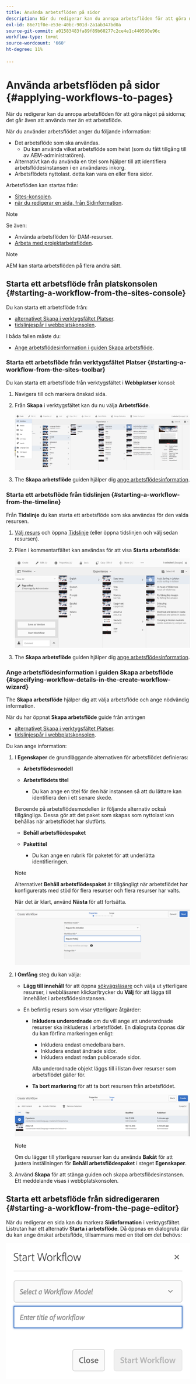 ```yaml
---
title: Använda arbetsflöden på sidor
description: När du redigerar kan du anropa arbetsflöden för att göra något på sidorna; det går även att använda mer än ett arbetsflöde.
exl-id: 86e71f0e-e53e-40bc-901d-2a1ab347bd0a
source-git-commit: a01583483fa89f89b60277c2ce4e1c440590e96c
workflow-type: tm+mt
source-wordcount: '660'
ht-degree: 11%

---
```


# Använda arbetsflöden på sidor {#applying-workflows-to-pages}

När du redigerar kan du anropa arbetsflöden för att göra något på sidorna; det går även att använda mer än ett arbetsflöde.

När du använder arbetsflödet anger du följande information:

* Det arbetsflöde som ska användas.
   * Du kan använda vilket arbetsflöde som helst (som du fått tillgång till av AEM-administratören).
* Alternativt kan du använda en titel som hjälper till att identifiera arbetsflödesinstansen i en användares inkorg.
* Arbetsflödets nyttolast. detta kan vara en eller flera sidor.

Arbetsflöden kan startas från:

* [Sites-konsolen](#starting-a-workflow-from-the-sites-console).
* [när du redigerar en sida, från Sidinformation](#starting-a-workflow-from-the-page-editor).

>[!NOTE]
>
>Se även:
>
>* Använda arbetsflöden för DAM-resurser.
>* [Arbeta med projektarbetsflöden](/help/sites-cloud/authoring/projects/workflows.md).

<!-- 
>* [How to apply workflows to DAM assets](/help/assets/assets-workflow.md).
>* [Working with Project Workflows](/help/sites-cloud/authoring/projects/workflows.md).
-->

>[!NOTE]
>
>AEM kan starta arbetsflöden på flera andra sätt.

<!-- 
>AEM administrators can [start workflows using several other methods](/help/sites-administering/workflows-starting.md).
-->

## Starta ett arbetsflöde från platskonsolen {#starting-a-workflow-from-the-sites-console}

Du kan starta ett arbetsflöde från:

* [alternativet Skapa i verktygsfältet Platser](#starting-a-workflow-from-the-sites-toolbar).
* [tidslinjespår i webbplatskonsolen](#starting-a-workflow-from-the-timeline).

I båda fallen måste du:

* [Ange arbetsflödesinformation i guiden Skapa arbetsflöde](#specifying-workflow-details-in-the-create-workflow-wizard).

### Starta ett arbetsflöde från verktygsfältet Platser {#starting-a-workflow-from-the-sites-toolbar}

Du kan starta ett arbetsflöde från verktygsfältet i **Webbplatser** konsol:

1. Navigera till och markera önskad sida.

1. Från **Skapa** i verktygsfältet kan du nu välja **Arbetsflöde**.

   ![Skapa arbetsflöde från verktygsfältet](/help/sites-cloud/authoring/assets/workflows-create-from-toolbar.png)

1. The **Skapa arbetsflöde** guiden hjälper dig [ange arbetsflödesinformation](#specifying-workflow-details-in-the-create-workflow-wizard).

### Starta ett arbetsflöde från tidslinjen {#starting-a-workflow-from-the-timeline}

Från **Tidslinje** du kan starta ett arbetsflöde som ska användas för den valda resursen.

1. [Välj resurs](/help/sites-cloud/authoring/getting-started/basic-handling.md#viewing-and-selecting-resources) och öppna [Tidslinje](/help/sites-cloud/authoring/getting-started/basic-handling.md#timeline) (eller öppna tidslinjen och välj sedan resursen).
1. Pilen i kommentarfältet kan användas för att visa **Starta arbetsflöde**:

   ![Skapa arbetsflöde från tidslinjen](/help/sites-cloud/authoring/assets/workflows-create-from-timeline.png)

1. The **Skapa arbetsflöde** guiden hjälper dig [ange arbetsflödesinformation](#specifying-workflow-details-in-the-create-workflow-wizard).

### Ange arbetsflödesinformation i guiden Skapa arbetsflöde {#specifying-workflow-details-in-the-create-workflow-wizard}

The **Skapa arbetsflöde** hjälper dig att välja arbetsflöde och ange nödvändig information.

När du har öppnat **Skapa arbetsflöde** guide från antingen

* [alternativet Skapa i verktygsfältet Platser](#starting-a-workflow-from-the-sites-toolbar).
* [tidslinjespår i webbplatskonsolen](#starting-a-workflow-from-the-timeline).

Du kan ange information:

1. I **Egenskaper** de grundläggande alternativen för arbetsflödet definieras:

   * **Arbetsflödesmodell**
   * **Arbetsflödets titel**

      * Du kan ange en titel för den här instansen så att du lättare kan identifiera den i ett senare skede.

   Beroende på arbetsflödesmodellen är följande alternativ också tillgängliga. Dessa gör att det paket som skapas som nyttolast kan behållas när arbetsflödet har slutförts.

   * **Behåll arbetsflödespaket**
   * **Pakettitel**

      * Du kan ange en rubrik för paketet för att underlätta identifieringen.

   >[!NOTE]
   >
   >Alternativet **Behåll arbetsflödespaket** är tillgängligt när arbetsflödet har konfigurerats med stöd för flera resurser och flera resurser har valts.

   <!--
   >The **Keep workflow package** option is available when the workflow has been configured for [Multi Resource Support](/help/sites-developing/workflows-models.md#configuring-a-workflow-for-multi-resource-support) and multiple resources have been selected.
   -->

   När det är klart, använd **Nästa** för att fortsätta.

   ![Ange arbetsflödesegenskaper](/help/sites-cloud/authoring/assets/workflows-properties.png)

1. I **Omfång** steg du kan välja:

   * **Lägg till innehåll** för att öppna [sökvägsläsare](/help/sites-cloud/authoring/fundamentals/environment-tools.md#path-browser) och välja ut ytterligare resurser, i webbläsaren klickar/trycker du **Välj** för att lägga till innehållet i arbetsflödesinstansen.

   * En befintlig resurs som visar ytterligare åtgärder:

      * **Inkludera underordnade** om du vill ange att underordnade resurser ska inkluderas i arbetsflödet.
En dialogruta öppnas där du kan förfina markeringen enligt:

         * Inkludera endast omedelbara barn.
         * Inkludera endast ändrade sidor.
         * Inkludera endast redan publicerade sidor.

        Alla underordnade objekt läggs till i listan över resurser som arbetsflödet gäller för.

      * **Ta bort markering** för att ta bort resursen från arbetsflödet.

   ![Definiera arbetsflödesomfång](/help/sites-cloud/authoring/assets/workflows-scope.png)

   >[!NOTE]
   >
   >Om du lägger till ytterligare resurser kan du använda **Bakåt** för att justera inställningen för **Behåll arbetsflödespaket** i steget **Egenskaper**.

1. Använd **Skapa** för att stänga guiden och skapa arbetsflödesinstansen. Ett meddelande visas i webbplatskonsolen.

## Starta ett arbetsflöde från sidredigeraren {#starting-a-workflow-from-the-page-editor}

När du redigerar en sida kan du markera **Sidinformation** i verktygsfältet. Listrutan har ett alternativ **Starta i arbetsflöde**. Då öppnas en dialogruta där du kan ange önskat arbetsflöde, tillsammans med en titel om det behövs:

![Starta ett arbetsflöde från sidredigeraren](/help/sites-cloud/authoring/assets/workflows-create-page-editor.png)
